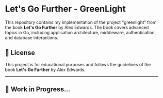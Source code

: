 # Let's Go Further - GreenLight

This repository contains my implementation of the project "greenlight" from the book **Let's Go Further** by Alex Edwards. The book covers advanced topics in Go, including application architecture, middleware, authentication, and database interactions.

## 💜 License
This project is for educational purposes and follows the guidelines of the book **Let's Go Further** by Alex Edwards.

---

## 🏐 Work in Progress...

